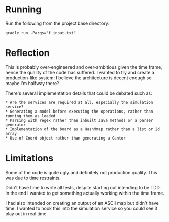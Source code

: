 Running
=======

Run the following from the project base directory:

	gradle run -Pargs="f input.txt"

Reflection
==========

This is probably over-engineered and over-ambitious given the time frame, hence the quality of 
the code has suffered. I wanted to try and create a production-like system; I believe the 
architecture is decent enough so maybe i'm halfway there?

There's several implementation details that could be debated such as:

	* Are the services are required at all, especially the simulation service?
	* Generating a model before executing the operations, rather than running them as loaded
	* Parsing with regex rather than inbuilt Java methods or a parser generator
	* Implementation of the board as a HashMmap rather than a list or 2d array
	* Use of Coord object rather than generating a Cantor


Limitations
===========

Some of the code is quite ugly and definitely not production quality. This was due to time 
restraints.

Didn't have time to write all tests, despite starting out intending to be TDD. In the end 
I wanted to get something actually working within the time frame.

I had also intended on creating an output of an ASCII map but didn't have time. I wanted 
to hook this into the simulation service so you could see it play out in real time.